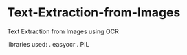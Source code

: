 # Text-Extraction-from-Images
Text Extraction from Images using OCR

libraries used:
 . easyocr
 . PIL
